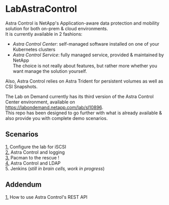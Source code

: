 # LabAstraControl

Astra Control is NetApp's Application-aware data protection and mobility solution for both on-prem & cloud environments.  
It is currently available in 2 fashions:
- _Astra Control Center_: self-managed software installed on one of your Kubernetes clusters  
- _Astra Control Service_: fully managed service, provided & maintained by NetApp  
The choice is not really about features, but rather more whether you want manage the solution yourself.  

Also, Astra Control relies on Astra Trident for persistent volumes as well as CSI Snapshots.  

The Lab on Demand currently has its third version of the Astra Control Center environment, available on https://labondemand.netapp.com/lab/sl10896.  
This repo has been designed to go further with what is already available & also provide you with complete demo scenarios.  

Scenarios  
---------  
[1.](LoD_ACC_v1.3/Scenarios/Scenario01) Configure the lab for iSCSI  
[2.](LoD_ACC_v1.3/Scenarios/Scenario02) Astra Control and logging   
[3.](LoD_ACC_v1.3/Scenarios/Scenario03) Pacman to the rescue !  
[4.](LoD_ACC_v1.3/Scenarios/Scenario04) Astra Control and LDAP    
5. Jenkins (_still in brain cells, work in progress_)

Addendum
--------
[1.](LoD_ACC_v1.3/Addendum/Addenda01) How to use Astra Control's REST API
